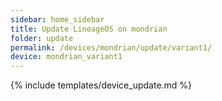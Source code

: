 ```yaml
---
sidebar: home_sidebar
title: Update LineageOS on mondrian
folder: update
permalink: /devices/mondrian/update/variant1/
device: mondrian_variant1
---
```

{% include templates/device_update.md %}
